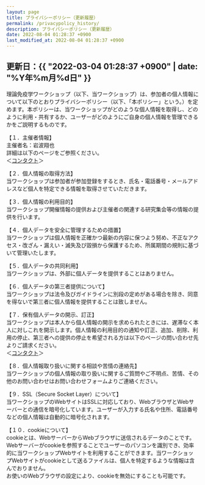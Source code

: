 ```yaml
---
layout: page
title: プライバシーポリシー（更新履歴）
permalink: /privacypolicy_history/
description: プライバシーポリシー（更新履歴）
date: 2022-08-04 01:28:37 +0900
last_modified_at: 2022-08-04 01:28:37 +0900
---
```



## 更新日：{{ "2022-03-04 01:28:37 +0900" | date: "%Y年%m月%d日" }}

理論免疫学ワークショップ（以下、当ワークショップ）は、参加者の個人情報について以下のとおりプライバシーポリシー（以下、「本ポリシー」という。）を定めます。本ポリシーは、当ワークショップがどのような個人情報を取得し、どのように利用・共有するか、ユーザーがどのようにご自身の個人情報を管理できるかをご説明するものです。

【１．主催者情報】  
主催者名：岩波翔也  
詳細は以下のページをご参照ください。  
＜[コンタクト](/contact)＞

【２．個人情報の取得方法】  
当ワークショップは参加者が参加登録をするとき、氏名・電話番号・メールアドレスなど個人を特定できる情報を取得させていただきます。  

【３．個人情報の利用目的】  
当ワークショップ開催情報の提供および主催者の関連する研究集会等の情報の提供を行います。

【４．個人データを安全に管理するための措置】  
当ワークショップは個人情報を正確かつ最新の内容に保つよう努め、不正なアクセス・改ざん・漏えい・滅失及び毀損から保護するため、所属期間の規則に基づいて管理いたします。

【５．個人データの共同利用】  
当ワークショップは、外部に個人データを提供することはありません。

【６．個人データの第三者提供について】  
当ワークショップは法令及びガイドラインに別段の定めがある場合を除き、同意を得ないで第三者に個人情報を提供することは致しません。

【７．保有個人データの開示、訂正】  
当ワークショップは本人から個人情報の開示を求められたときには、遅滞なく本人に対しこれを開示します。個人情報の利用目的の通知や訂正、追加、削除、利用の停止、第三者への提供の停止を希望される方は以下のページの問い合わせ先よりご請求ください。  
＜[コンタクト](/contact)＞

【８．個人情報取り扱いに関する相談や苦情の連絡先】  
当ワークショップの個人情報の取り扱いに関するご質問やご不明点、苦情、その他のお問い合わせはお問い合わせフォームよりご連絡ください。

【９．SSL（Secure Socket Layer）について】  
当ワークショップのWebサイトはSSLに対応しており、WebブラウザとWebサーバーとの通信を暗号化しています。ユーザーが入力する氏名や住所、電話番号などの個人情報は自動的に暗号化されます。

【１０．cookieについて】  
cookieとは、WebサーバーからWebブラウザに送信されるデータのことです。Webサーバーがcookieを参照することでユーザーのパソコンを識別でき、効率的に当ワークショップWebサイトを利用することができます。当ワークショップWebサイトがcookieとして送るファイルは、個人を特定するような情報は含んでおりません。  
お使いのWebブラウザの設定により、cookieを無効にすることも可能です。
